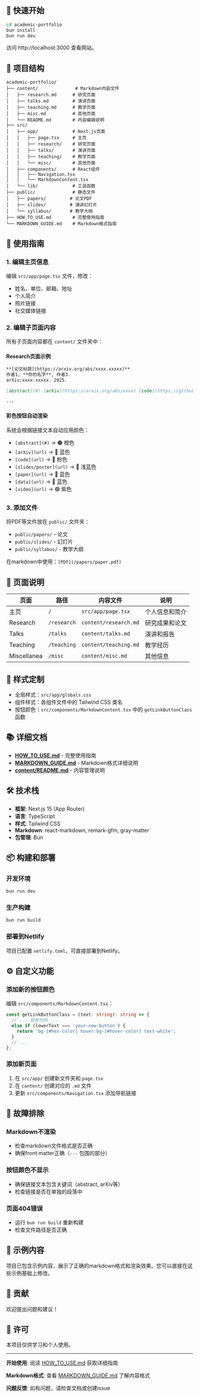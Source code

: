 
## 🚀 快速开始

```bash
cd academic-portfolio
bun install
bun run dev
```

访问 http://localhost:3000 查看网站。

## 📁 项目结构

```
academic-portfolio/
├── content/              # Markdown内容文件
│   ├── research.md      # 研究页面
│   ├── talks.md         # 演讲页面
│   ├── teaching.md      # 教学页面
│   ├── misc.md          # 其他页面
│   └── README.md        # 内容编辑说明
├── src/
│   ├── app/             # Next.js页面
│   │   ├── page.tsx     # 主页
│   │   ├── research/    # 研究页面
│   │   ├── talks/       # 演讲页面
│   │   ├── teaching/    # 教学页面
│   │   └── misc/        # 其他页面
│   ├── components/      # React组件
│   │   ├── Navigation.tsx
│   │   └── MarkdownContent.tsx
│   └── lib/             # 工具函数
├── public/              # 静态文件
│   ├── papers/         # 论文PDF
│   ├── slides/         # 演讲幻灯片
│   └── syllabus/       # 教学大纲
├── HOW_TO_USE.md        # 完整使用指南
└── MARKDOWN_GUIDE.md    # Markdown格式指南
```

## 📖 使用指南

### 1. 编辑主页信息

编辑 `src/app/page.tsx` 文件，修改：
- 姓名、单位、邮箱、地址
- 个人简介
- 照片链接
- 社交媒体链接

### 2. 编辑子页面内容

所有子页面内容都在 `content/` 文件夹中：

#### Research页面示例

```markdown
**[论文标题](https://arxiv.org/abs/xxxx.xxxxx)**
作者1, **你的名字**, 作者3.
arXiv:xxxx.xxxxx. 2025.

[abstract](#) [arXiv](https://arxiv.org/abs/xxxx) [code](https://github.com/example)

---
```

#### 彩色按钮自动渲染

系统会根据链接文本自动应用颜色：
- `[abstract](#)` → 🟠 橙色
- `[arXiv](url)` → 🔵 蓝色
- `[code](url)` → 🔴 粉色
- `[slides/poster](url)` → 🔷 浅蓝色
- `[paper](url)` → 🔵 蓝色
- `[data](url)` → 🔵 蓝色
- `[video](url)` → 🟣 紫色

### 3. 添加文件

将PDF等文件放在 `public/` 文件夹：
- `public/papers/` - 论文
- `public/slides/` - 幻灯片
- `public/syllabus/` - 教学大纲

在markdown中使用：`[PDF](/papers/paper.pdf)`

## 📄 页面说明

| 页面 | 路径 | 内容文件 | 说明 |
|------|------|----------|------|
| 主页 | `/` | `src/app/page.tsx` | 个人信息和简介 |
| Research | `/research` | `content/research.md` | 研究成果和论文 |
| Talks | `/talks` | `content/talks.md` | 演讲和报告 |
| Teaching | `/teaching` | `content/teaching.md` | 教学经历 |
| Miscellanea | `/misc` | `content/misc.md` | 其他信息 |

## 🎨 样式定制

- 全局样式：`src/app/globals.css`
- 组件样式：各组件文件中的 Tailwind CSS 类名
- 按钮颜色：`src/components/MarkdownContent.tsx` 中的 `getLinkButtonClass` 函数

## 📚 详细文档

- **[HOW_TO_USE.md](./HOW_TO_USE.md)** - 完整使用指南
- **[MARKDOWN_GUIDE.md](./MARKDOWN_GUIDE.md)** - Markdown格式详细说明
- **[content/README.md](./content/README.md)** - 内容管理说明

## 🛠️ 技术栈

- **框架**: Next.js 15 (App Router)
- **语言**: TypeScript
- **样式**: Tailwind CSS
- **Markdown**: react-markdown, remark-gfm, gray-matter
- **包管理**: Bun

## 📦 构建和部署

### 开发环境
```bash
bun run dev
```

### 生产构建
```bash
bun run build
```

### 部署到Netlify
项目已配置 `netlify.toml`，可直接部署到Netlify。

## ⚙️ 自定义功能

### 添加新的按钮颜色

编辑 `src/components/MarkdownContent.tsx`：

```typescript
const getLinkButtonClass = (text: string): string => {
  // ... 现有代码 ...
  else if (lowerText === 'your-new-button') {
    return 'bg-[#hex-color] hover:bg-[#hover-color] text-white';
  }
  // ...
};
```

### 添加新页面

1. 在 `src/app/` 创建新文件夹和 `page.tsx`
2. 在 `content/` 创建对应的 `.md` 文件
3. 更新 `src/components/Navigation.tsx` 添加导航链接

## 🐛 故障排除

### Markdown不渲染
- 检查markdown文件格式是否正确
- 确保front matter正确（`---` 包围的部分）

### 按钮颜色不显示
- 确保链接文本包含关键词（abstract, arXiv等）
- 检查链接是否在单独的段落中

### 页面404错误
- 运行 `bun run build` 重新构建
- 检查文件路径是否正确

## 📝 示例内容

项目已包含示例内容，展示了正确的markdown格式和渲染效果。您可以直接在这些示例基础上修改。

## 🤝 贡献

欢迎提出问题和建议！

## 📄 许可

本项目仅供学习和个人使用。

---

**开始使用**: 阅读 [HOW_TO_USE.md](./HOW_TO_USE.md) 获取详细指南

**Markdown格式**: 查看 [MARKDOWN_GUIDE.md](./MARKDOWN_GUIDE.md) 了解内容格式

**问题反馈**: 如有问题，请检查文档或创建issue
